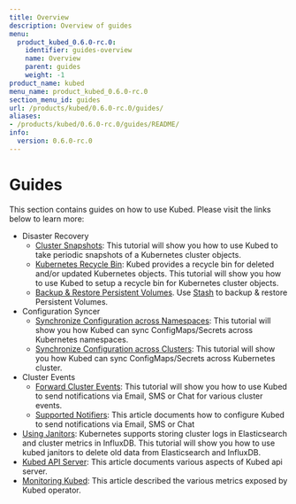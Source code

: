 ```yaml
---
title: Overview
description: Overview of guides
menu:
  product_kubed_0.6.0-rc.0:
    identifier: guides-overview
    name: Overview
    parent: guides
    weight: -1
product_name: kubed
menu_name: product_kubed_0.6.0-rc.0
section_menu_id: guides
url: /products/kubed/0.6.0-rc.0/guides/
aliases:
- /products/kubed/0.6.0-rc.0/guides/README/
info:
  version: 0.6.0-rc.0
---
```


# Guides

This section contains guides on how to use Kubed. Please visit the links below to learn more:

- Disaster Recovery
  - [Cluster Snapshots](/products/kubed/0.6.0-rc.0/guides/disaster-recovery/cluster-snapshot): This tutorial will show you how to use Kubed to take periodic snapshots of a Kubernetes cluster objects.
  - [Kubernetes Recycle Bin](/products/kubed/0.6.0-rc.0/guides/disaster-recovery/recycle-bin): Kubed provides a recycle bin for deleted and/or updated Kubernetes objects. This tutorial will show you how to use Kubed to setup a recycle bin for Kubernetes cluster objects.
  - [Backup & Restore Persistent Volumes](/products/kubed/0.6.0-rc.0/guides/disaster-recovery/stash). Use [Stash](https://appscode.com/products/stash) to backup & restore Persistent Volumes.
- Configuration Syncer
  - [Synchronize Configuration across Namespaces](/products/kubed/0.6.0-rc.0/guides/config-syncer/intra-cluster): This tutorial will show you how Kubed can sync ConfigMaps/Secrets across Kubernetes namespaces.
  - [Synchronize Configuration across Clusters](/products/kubed/0.6.0-rc.0/guides/config-syncer/inter-cluster): This tutorial will show you how Kubed can sync ConfigMaps/Secrets across Kubernetes cluster.
- Cluster Events
  - [Forward Cluster Events](/products/kubed/0.6.0-rc.0/guides/cluster-events/event-forwarder): This tutorial will show you how to use Kubed to send notifications via Email, SMS or Chat for various cluster events.
  - [Supported Notifiers](/products/kubed/0.6.0-rc.0/guides/cluster-events/notifiers): This article documents how to configure Kubed to send notifications via Email, SMS or Chat
- [Using Janitors](/products/kubed/0.6.0-rc.0/guides/janitors): Kubernetes supports storing cluster logs in Elasticsearch and cluster metrics in InfluxDB. This tutorial will show you how to use kubed janitors to delete old data from Elasticsearch and InfluxDB.
- [Kubed API Server](/products/kubed/0.6.0-rc.0/guides/apiserver): This article documents various aspects of Kubed api server.
- [Monitoring Kubed](/products/kubed/0.6.0-rc.0/guides/monitoring): This article described the various metrics exposed by Kubed operator.

